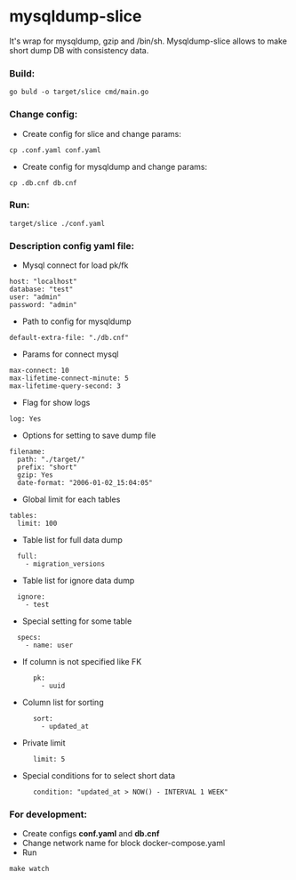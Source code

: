 # mysqldump-slice
It's wrap for mysqldump, gzip and /bin/sh. Mysqldump-slice allows to make short dump DB with consistency data.

### Build:
```
go buld -o target/slice cmd/main.go
```

### Change config:
- Create config for slice and change params:
```
cp .conf.yaml conf.yaml
```
- Create config for mysqldump and change params:
```
cp .db.cnf db.cnf
```

### Run:
```
target/slice ./conf.yaml
```


### Description config yaml file:
- Mysql connect for load pk/fk
```
host: "localhost"
database: "test"
user: "admin"
password: "admin"
```
- Path to config for mysqldump
```
default-extra-file: "./db.cnf"
```
- Params for connect mysql
```
max-connect: 10
max-lifetime-connect-minute: 5
max-lifetime-query-second: 3
```
- Flag for show logs
```
log: Yes
```
- Options for setting to save dump file
```
filename:
  path: "./target/"
  prefix: "short"
  gzip: Yes
  date-format: "2006-01-02_15:04:05"
```
- Global limit for each tables
```
tables:
  limit: 100
```
- Table list for full data dump
```
  full:
    - migration_versions
```
- Table list for ignore data dump
```
  ignore:
    - test 
```
- Special setting for some table
```
  specs:
    - name: user
```
- If column is not specified like FK
```
      pk:
        - uuid
```
- Column list for sorting
```
      sort:
        - updated_at
```
- Private limit
```
      limit: 5
```
- Special conditions for to select short data
```
      condition: "updated_at > NOW() - INTERVAL 1 WEEK"
```


### For development:
- Create configs **conf.yaml** and **db.cnf**
- Change network name for block docker-compose.yaml
- Run
```
make watch
```

